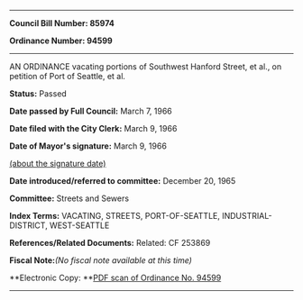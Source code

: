 

********

**Council Bill Number: 85974**
   
**Ordinance Number: 94599**
********

 AN ORDINANCE vacating portions of Southwest Hanford Street, et al., on petition of Port of Seattle, et al.

**Status:** Passed
   
**Date passed by Full Council:** March 7, 1966
   
**Date filed with the City Clerk:** March 9, 1966
   
**Date of Mayor's signature:** March 9, 1966
   
[(about the signature date)](/~public/approvaldate.htm)
   
   
   
**Date introduced/referred to committee:** December 20, 1965
   
**Committee:** Streets and Sewers
   
   
**Index Terms:** VACATING, STREETS, PORT-OF-SEATTLE, INDUSTRIAL-DISTRICT, WEST-SEATTLE

**References/Related Documents:** Related: CF 253869

**Fiscal Note:**_(No fiscal note available at this time)_

**Electronic Copy: **[PDF scan of Ordinance No. 94599](/~archives/Ordinances/Ord_94599.pdf)

********

